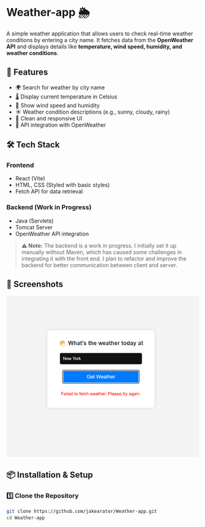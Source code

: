 # Weather-app 🌦

A simple weather application that allows users to check real-time weather conditions by entering a city name. It fetches data from the **OpenWeather API** and displays details like **temperature, wind speed, humidity, and weather conditions**.

## 🚀 Features

- 🌍 Search for weather by city name
- 🌡️ Display current temperature in Celsius
- 💨 Show wind speed and humidity
- ☀️ Weather condition descriptions (e.g., sunny, cloudy, rainy)
- 🎨 Clean and responsive UI
- 🔗 API integration with OpenWeather

## 🛠️ Tech Stack

### **Frontend**
- React (Vite)
- HTML, CSS (Styled with basic styles)
- Fetch API for data retrieval

### **Backend (Work in Progress)**
- Java (Servlets)
- Tomcat Server
- OpenWeather API integration

> **⚠️ Note:** The backend is a work in progress. I initially set it up manually without Maven, which has caused some challenges in integrating it with the front end. I plan to refactor and improve the backend for better communication between client and server.

## 📸 Screenshots
![Weather App Screenshot](frontend/public/screenshots/Screenshot%202025-03-16%20234101.png)


## 📦 Installation & Setup

### 1️⃣ Clone the Repository
```sh
git clone https://github.com/jakearator/Weather-app.git
cd Weather-app
